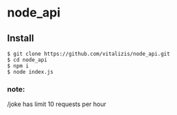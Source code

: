 # node_api

## Install

    $ git clone https://github.com/vitalizis/node_api.git
    $ cd node_api
    $ npm i
    $ node index.js
    
### note:
/joke has limit 10 requests per hour    
